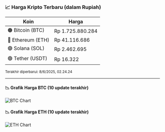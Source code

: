 

<!-- HARGA_KRIPTO -->
### 📈 Harga Kripto Terbaru (dalam Rupiah)

| Koin     | Harga         |
|----------|---------------|
| 🟠 Bitcoin (BTC)   | Rp 1.725.880.284 |
| 🔵 Ethereum (ETH)  | Rp 41.116.686 |
| 🟣 Solana (SOL)    | Rp 2.462.695 |
| 🟢 Tether (USDT)   | Rp 16.322 |

<sub>Terakhir diperbarui: 8/6/2025, 02.24.24</sub>

---

#### 📉 Grafik Harga BTC (10 update terakhir)
![BTC Chart](https://quickchart.io/chart?c=%7B%22type%22%3A%22line%22%2C%22data%22%3A%7B%22labels%22%3A%5B%2216%3A47%3A07%22%2C%2216%3A58%3A20%22%2C%2217%3A22%3A23%22%2C%2217%3A37%3A46%22%2C%2217%3A48%3A54%22%2C%2218%3A00%3A03%22%2C%2218%3A35%3A10%22%2C%2218%3A51%3A18%22%2C%2219%3A08%3A50%22%2C%2219%3A24%3A24%22%5D%2C%22datasets%22%3A%5B%7B%22label%22%3A%22Bitcoin%22%2C%22data%22%3A%5B1721024662%2C1720291568%2C1721554526%2C1721982505%2C1721786205%2C1721205926%2C1725369808%2C1724585292%2C1724248726%2C1725880284%5D%2C%22fill%22%3Afalse%2C%22borderColor%22%3A%22blue%22%2C%22tension%22%3A0.1%7D%5D%7D%7D)

#### 📉 Grafik Harga ETH (10 update terakhir)
![ETH Chart](https://quickchart.io/chart?c=%7B%22type%22%3A%22line%22%2C%22data%22%3A%7B%22labels%22%3A%5B%2216%3A47%3A07%22%2C%2216%3A58%3A20%22%2C%2217%3A22%3A23%22%2C%2217%3A37%3A46%22%2C%2217%3A48%3A54%22%2C%2218%3A00%3A03%22%2C%2218%3A35%3A10%22%2C%2218%3A51%3A18%22%2C%2219%3A08%3A50%22%2C%2219%3A24%3A24%22%5D%2C%22datasets%22%3A%5B%7B%22label%22%3A%22Ethereum%22%2C%22data%22%3A%5B41066808%2C41033366%2C41007568%2C41008044%2C40999343%2C40984520%2C41102364%2C41065355%2C41081193%2C41116686%5D%2C%22fill%22%3Afalse%2C%22borderColor%22%3A%22blue%22%2C%22tension%22%3A0.1%7D%5D%7D%7D)

<!-- /HARGA_KRIPTO -->